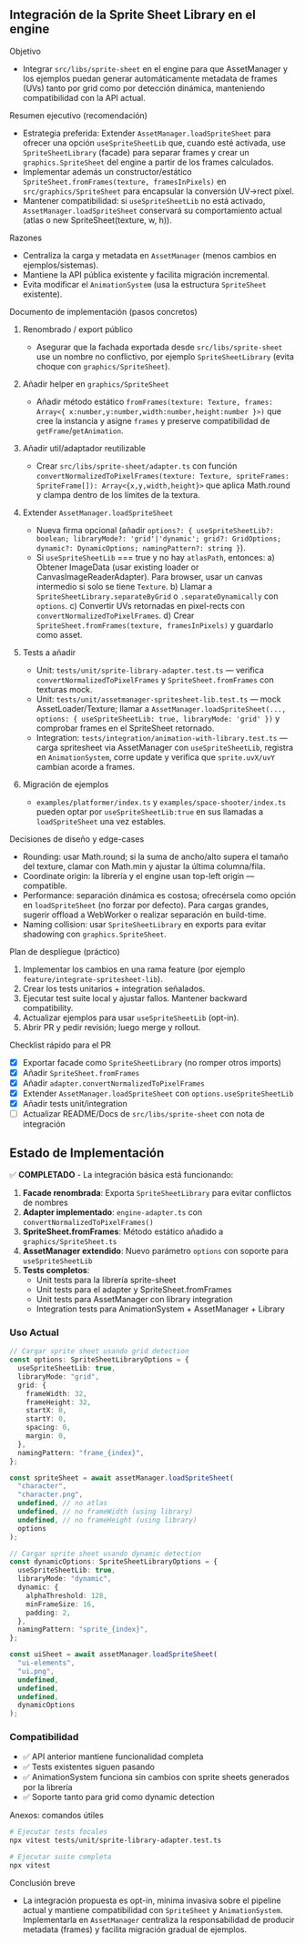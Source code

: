 ## Integración de la Sprite Sheet Library en el engine

Objetivo

- Integrar `src/libs/sprite-sheet` en el engine para que AssetManager y los ejemplos puedan generar automáticamente metadata de frames (UVs) tanto por grid como por detección dinámica, manteniendo compatibilidad con la API actual.

Resumen ejecutivo (recomendación)

- Estrategia preferida: Extender `AssetManager.loadSpriteSheet` para ofrecer una opción `useSpriteSheetLib` que, cuando esté activada, use `SpriteSheetLibrary` (facade) para separar frames y crear un `graphics.SpriteSheet` del engine a partir de los frames calculados.
- Implementar además un constructor/estático `SpriteSheet.fromFrames(texture, framesInPixels)` en `src/graphics/SpriteSheet` para encapsular la conversión UV->rect píxel.
- Mantener compatibilidad: si `useSpriteSheetLib` no está activado, `AssetManager.loadSpriteSheet` conservará su comportamiento actual (atlas o new SpriteSheet(texture, w, h)).

Razones

- Centraliza la carga y metadata en `AssetManager` (menos cambios en ejemplos/sistemas).
- Mantiene la API pública existente y facilita migración incremental.
- Evita modificar el `AnimationSystem` (usa la estructura `SpriteSheet` existente).

Documento de implementación (pasos concretos)

1. Renombrado / export público

   - Asegurar que la fachada exportada desde `src/libs/sprite-sheet` use un nombre no conflictivo, por ejemplo `SpriteSheetLibrary` (evita choque con `graphics/SpriteSheet`).

2. Añadir helper en `graphics/SpriteSheet`

   - Añadir método estático `fromFrames(texture: Texture, frames: Array<{ x:number,y:number,width:number,height:number }>)` que cree la instancia y asigne `frames` y preserve compatibilidad de `getFrame`/`getAnimation`.

3. Añadir util/adaptador reutilizable

   - Crear `src/libs/sprite-sheet/adapter.ts` con función `convertNormalizedToPixelFrames(texture: Texture, spriteFrames: SpriteFrame[]): Array<{x,y,width,height}>` que aplica Math.round y clampa dentro de los límites de la textura.

4. Extender `AssetManager.loadSpriteSheet`

   - Nueva firma opcional (añadir `options?: { useSpriteSheetLib?: boolean; libraryMode?: 'grid'|'dynamic'; grid?: GridOptions; dynamic?: DynamicOptions; namingPattern?: string }`).
   - Si `useSpriteSheetLib` === true y no hay `atlasPath`, entonces:
     a) Obtener ImageData (usar existing loader or CanvasImageReaderAdapter). Para browser, usar un canvas intermedio si solo se tiene `Texture`.
     b) Llamar a `SpriteSheetLibrary.separateByGrid` o `.separateDynamically` con `options`.
     c) Convertir UVs retornadas en pixel-rects con `convertNormalizedToPixelFrames`.
     d) Crear `SpriteSheet.fromFrames(texture, framesInPixels)` y guardarlo como asset.

5. Tests a añadir

   - Unit: `tests/unit/sprite-library-adapter.test.ts` — verifica `convertNormalizedToPixelFrames` y `SpriteSheet.fromFrames` con texturas mock.
   - Unit: `tests/unit/assetmanager-spritesheet-lib.test.ts` — mock AssetLoader/Texture; llamar a `AssetManager.loadSpriteSheet(..., options: { useSpriteSheetLib: true, libraryMode: 'grid' })` y comprobar frames en el SpriteSheet retornado.
   - Integration: `tests/integration/animation-with-library.test.ts` — carga spritesheet via AssetManager con `useSpriteSheetLib`, registra en `AnimationSystem`, corre update y verifica que `sprite.uvX/uvY` cambian acorde a frames.

6. Migración de ejemplos
   - `examples/platformer/index.ts` y `examples/space-shooter/index.ts` pueden optar por `useSpriteSheetLib:true` en sus llamadas a `loadSpriteSheet` una vez estables.

Decisiones de diseño y edge-cases

- Rounding: usar Math.round; si la suma de ancho/alto supera el tamaño del texture, clamar con Math.min y ajustar la última columna/fila.
- Coordinate origin: la librería y el engine usan top-left origin — compatible.
- Performance: separación dinámica es costosa; ofrecérsela como opción en `loadSpriteSheet` (no forzar por defecto). Para cargas grandes, sugerir offload a WebWorker o realizar separación en build-time.
- Naming collision: usar `SpriteSheetLibrary` en exports para evitar shadowing con `graphics.SpriteSheet`.

Plan de despliegue (práctico)

1. Implementar los cambios en una rama feature (por ejemplo `feature/integrate-spritesheet-lib`).
2. Crear los tests unitarios + integration señalados.
3. Ejecutar test suite local y ajustar fallos. Mantener backward compatibility.
4. Actualizar ejemplos para usar `useSpriteSheetLib` (opt-in).
5. Abrir PR y pedir revisión; luego merge y rollout.

Checklist rápido para el PR

- [x] Exportar facade como `SpriteSheetLibrary` (no romper otros imports)
- [x] Añadir `SpriteSheet.fromFrames`
- [x] Añadir `adapter.convertNormalizedToPixelFrames`
- [x] Extender `AssetManager.loadSpriteSheet` con `options.useSpriteSheetLib`
- [x] Añadir tests unit/integration
- [ ] Actualizar README/Docs de `src/libs/sprite-sheet` con nota de integración

## Estado de Implementación

✅ **COMPLETADO** - La integración básica está funcionando:

1. **Facade renombrada**: Exporta `SpriteSheetLibrary` para evitar conflictos de nombres
2. **Adapter implementado**: `engine-adapter.ts` con `convertNormalizedToPixelFrames()`
3. **SpriteSheet.fromFrames**: Método estático añadido a `graphics/SpriteSheet.ts`
4. **AssetManager extendido**: Nuevo parámetro `options` con soporte para `useSpriteSheetLib`
5. **Tests completos**:
   - Unit tests para la librería sprite-sheet
   - Unit tests para el adapter y SpriteSheet.fromFrames
   - Unit tests para AssetManager con library integration
   - Integration tests para AnimationSystem + AssetManager + Library

### Uso Actual

```typescript
// Cargar sprite sheet usando grid detection
const options: SpriteSheetLibraryOptions = {
  useSpriteSheetLib: true,
  libraryMode: "grid",
  grid: {
    frameWidth: 32,
    frameHeight: 32,
    startX: 0,
    startY: 0,
    spacing: 0,
    margin: 0,
  },
  namingPattern: "frame_{index}",
};

const spriteSheet = await assetManager.loadSpriteSheet(
  "character",
  "character.png",
  undefined, // no atlas
  undefined, // no frameWidth (using library)
  undefined, // no frameHeight (using library)
  options
);

// Cargar sprite sheet usando dynamic detection
const dynamicOptions: SpriteSheetLibraryOptions = {
  useSpriteSheetLib: true,
  libraryMode: "dynamic",
  dynamic: {
    alphaThreshold: 128,
    minFrameSize: 16,
    padding: 2,
  },
  namingPattern: "sprite_{index}",
};

const uiSheet = await assetManager.loadSpriteSheet(
  "ui-elements",
  "ui.png",
  undefined,
  undefined,
  undefined,
  dynamicOptions
);
```

### Compatibilidad

- ✅ API anterior mantiene funcionalidad completa
- ✅ Tests existentes siguen pasando
- ✅ AnimationSystem funciona sin cambios con sprite sheets generados por la librería
- ✅ Soporte tanto para grid como dynamic detection

Anexos: comandos útiles

```bash
# Ejecutar tests focales
npx vitest tests/unit/sprite-library-adapter.test.ts

# Ejecutar suite completa
npx vitest
```

Conclusión breve

- La integración propuesta es opt-in, mínima invasiva sobre el pipeline actual y mantiene compatibilidad con `SpriteSheet` y `AnimationSystem`. Implementarla en `AssetManager` centraliza la responsabilidad de producir metadata (frames) y facilita migración gradual de ejemplos.
